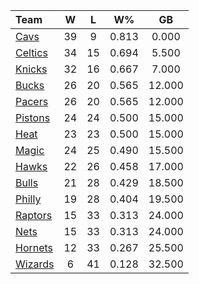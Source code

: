 | Team                            |  W  |  L  |  W%   |   GB   |
|:--------------------------------|:---:|:---:|:-----:|:------:|
| [Cavs](/r/clevelandcavs)        | 39  |  9  | 0.813 | 0.000  |
| [Celtics](/r/bostonceltics)     | 34  | 15  | 0.694 | 5.500  |
| [Knicks](/r/NYKnicks)           | 32  | 16  | 0.667 | 7.000  |
| [Bucks](/r/MkeBucks)            | 26  | 20  | 0.565 | 12.000 |
| [Pacers](/r/pacers)             | 26  | 20  | 0.565 | 12.000 |
| [Pistons](/r/DetroitPistons)    | 24  | 24  | 0.500 | 15.000 |
| [Heat](/r/heat)                 | 23  | 23  | 0.500 | 15.000 |
| [Magic](/r/OrlandoMagic)        | 24  | 25  | 0.490 | 15.500 |
| [Hawks](/r/AtlantaHawks)        | 22  | 26  | 0.458 | 17.000 |
| [Bulls](/r/chicagobulls)        | 21  | 28  | 0.429 | 18.500 |
| [Philly](/r/sixers)             | 19  | 28  | 0.404 | 19.500 |
| [Raptors](/r/torontoraptors)    | 15  | 33  | 0.313 | 24.000 |
| [Nets](/r/GoNets)               | 15  | 33  | 0.313 | 24.000 |
| [Hornets](/r/CharlotteHornets)  | 12  | 33  | 0.267 | 25.500 |
| [Wizards](/r/washingtonwizards) |  6  | 41  | 0.128 | 32.500 |